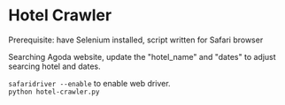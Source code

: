 # Hotel Crawler

Prerequisite: have Selenium installed, script written for Safari browser

Searching Agoda website, update the "hotel_name" and "dates" to adjust searcing hotel and dates.

`safaridriver --enable` to enable web driver.   
`python hotel-crawler.py`
